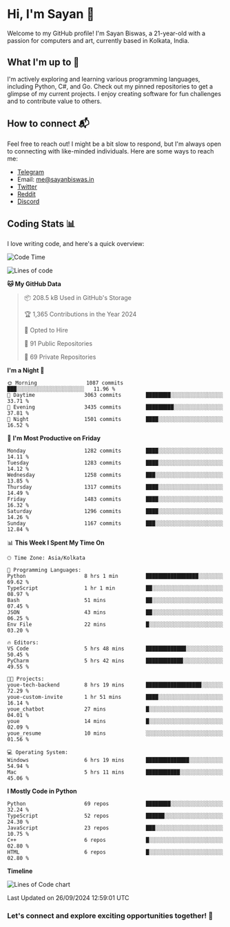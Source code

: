 # Hi, I'm Sayan 👋

Welcome to my GitHub profile! I'm Sayan Biswas, a 21-year-old with a passion for computers and art, currently based in Kolkata, India.

## What I'm up to 🚀

I'm actively exploring and learning various programming languages, including Python, C#, and Go. Check out my pinned repositories to get a glimpse of my current projects. I enjoy creating software for fun challenges and to contribute value to others.

## How to connect 📬

Feel free to reach out! I might be a bit slow to respond, but I'm always open to connecting with like-minded individuals. Here are some ways to reach me:

- [Telegram](https://t.me/dank_as_fuck)
- Email: [me@sayanbiswas.in](mailto:me@sayanbiswas.in)
- [Twitter](https://twitter.com/TheDankDel)
- [Reddit](https://www.reddit.com/user/dank_as_fuck_/)
- [Discord](https://discordapp.com/users/506536929152466945)

## Coding Stats 📊

I love writing code, and here's a quick overview:

<!--START_SECTION:waka-->
![Code Time](http://img.shields.io/badge/Code%20Time-1%2C782%20hrs%207%20mins-blue)

![Lines of code](https://img.shields.io/badge/From%20Hello%20World%20I%27ve%20Written-6.0%20million%20lines%20of%20code-blue)

**🐱 My GitHub Data** 

> 📦 208.5 kB Used in GitHub's Storage 
 > 
> 🏆 1,365 Contributions in the Year 2024
 > 
> 💼 Opted to Hire
 > 
> 📜 91 Public Repositories 
 > 
> 🔑 69 Private Repositories 
 > 
**I'm a Night 🦉** 

```text
🌞 Morning                1087 commits        ███░░░░░░░░░░░░░░░░░░░░░░   11.96 % 
🌆 Daytime                3063 commits        ████████░░░░░░░░░░░░░░░░░   33.71 % 
🌃 Evening                3435 commits        █████████░░░░░░░░░░░░░░░░   37.81 % 
🌙 Night                  1501 commits        ████░░░░░░░░░░░░░░░░░░░░░   16.52 % 
```
📅 **I'm Most Productive on Friday** 

```text
Monday                   1282 commits        ████░░░░░░░░░░░░░░░░░░░░░   14.11 % 
Tuesday                  1283 commits        ████░░░░░░░░░░░░░░░░░░░░░   14.12 % 
Wednesday                1258 commits        ███░░░░░░░░░░░░░░░░░░░░░░   13.85 % 
Thursday                 1317 commits        ████░░░░░░░░░░░░░░░░░░░░░   14.49 % 
Friday                   1483 commits        ████░░░░░░░░░░░░░░░░░░░░░   16.32 % 
Saturday                 1296 commits        ████░░░░░░░░░░░░░░░░░░░░░   14.26 % 
Sunday                   1167 commits        ███░░░░░░░░░░░░░░░░░░░░░░   12.84 % 
```


📊 **This Week I Spent My Time On** 

```text
🕑︎ Time Zone: Asia/Kolkata

💬 Programming Languages: 
Python                   8 hrs 1 min         █████████████████░░░░░░░░   69.62 % 
TypeScript               1 hr 1 min          ██░░░░░░░░░░░░░░░░░░░░░░░   08.97 % 
Bash                     51 mins             ██░░░░░░░░░░░░░░░░░░░░░░░   07.45 % 
JSON                     43 mins             ██░░░░░░░░░░░░░░░░░░░░░░░   06.25 % 
Env File                 22 mins             █░░░░░░░░░░░░░░░░░░░░░░░░   03.20 % 

🔥 Editors: 
VS Code                  5 hrs 48 mins       █████████████░░░░░░░░░░░░   50.45 % 
PyCharm                  5 hrs 42 mins       ████████████░░░░░░░░░░░░░   49.55 % 

🐱‍💻 Projects: 
youe-tech-backend        8 hrs 19 mins       ██████████████████░░░░░░░   72.29 % 
youe-custom-invite       1 hr 51 mins        ████░░░░░░░░░░░░░░░░░░░░░   16.14 % 
youe_chatbot             27 mins             █░░░░░░░░░░░░░░░░░░░░░░░░   04.01 % 
youe                     14 mins             █░░░░░░░░░░░░░░░░░░░░░░░░   02.09 % 
youe_resume              10 mins             ░░░░░░░░░░░░░░░░░░░░░░░░░   01.56 % 

💻 Operating System: 
Windows                  6 hrs 19 mins       ██████████████░░░░░░░░░░░   54.94 % 
Mac                      5 hrs 11 mins       ███████████░░░░░░░░░░░░░░   45.06 % 
```

**I Mostly Code in Python** 

```text
Python                   69 repos            ████████░░░░░░░░░░░░░░░░░   32.24 % 
TypeScript               52 repos            ██████░░░░░░░░░░░░░░░░░░░   24.30 % 
JavaScript               23 repos            ███░░░░░░░░░░░░░░░░░░░░░░   10.75 % 
C++                      6 repos             █░░░░░░░░░░░░░░░░░░░░░░░░   02.80 % 
HTML                     6 repos             █░░░░░░░░░░░░░░░░░░░░░░░░   02.80 % 
```



**Timeline**

![Lines of Code chart](https://raw.githubusercontent.com/Dank-del/Dank-del/main/assets/bar_graph.png)


 Last Updated on 26/09/2024 12:59:01 UTC
<!--END_SECTION:waka-->

### Let's connect and explore exciting opportunities together! 🚀

